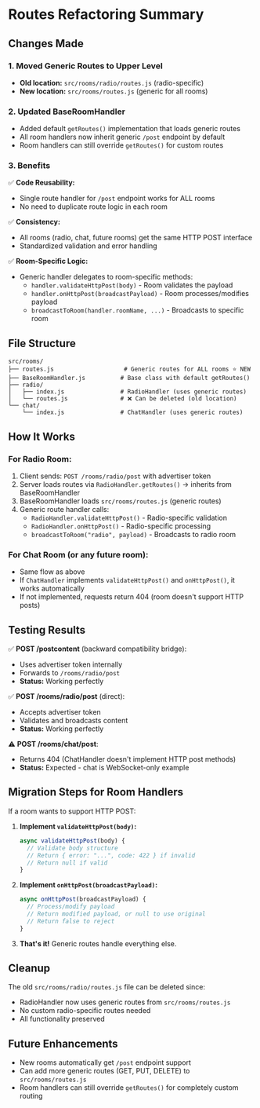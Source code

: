 # Routes Refactoring Summary

## Changes Made

### 1. Moved Generic Routes to Upper Level

- **Old location:** `src/rooms/radio/routes.js` (radio-specific)
- **New location:** `src/rooms/routes.js` (generic for all rooms)

### 2. Updated BaseRoomHandler

- Added default `getRoutes()` implementation that loads generic routes
- All room handlers now inherit generic `/post` endpoint by default
- Room handlers can still override `getRoutes()` for custom routes

### 3. Benefits

✅ **Code Reusability:**

- Single route handler for `/post` endpoint works for ALL rooms
- No need to duplicate route logic in each room

✅ **Consistency:**

- All rooms (radio, chat, future rooms) get the same HTTP POST interface
- Standardized validation and error handling

✅ **Room-Specific Logic:**

- Generic handler delegates to room-specific methods:
  - `handler.validateHttpPost(body)` - Room validates the payload
  - `handler.onHttpPost(broadcastPayload)` - Room processes/modifies payload
  - `broadcastToRoom(handler.roomName, ...)` - Broadcasts to specific room

## File Structure

```
src/rooms/
├── routes.js                    # Generic routes for ALL rooms ⭐ NEW
├── BaseRoomHandler.js          # Base class with default getRoutes()
├── radio/
│   ├── index.js                # RadioHandler (uses generic routes)
│   └── routes.js               # ❌ Can be deleted (old location)
└── chat/
    └── index.js                # ChatHandler (uses generic routes)
```

## How It Works

### For Radio Room:

1. Client sends: `POST /rooms/radio/post` with advertiser token
2. Server loads routes via `RadioHandler.getRoutes()` → inherits from BaseRoomHandler
3. BaseRoomHandler loads `src/rooms/routes.js` (generic routes)
4. Generic route handler calls:
   - `RadioHandler.validateHttpPost()` - Radio-specific validation
   - `RadioHandler.onHttpPost()` - Radio-specific processing
   - `broadcastToRoom("radio", payload)` - Broadcasts to radio room

### For Chat Room (or any future room):

- Same flow as above
- If `ChatHandler` implements `validateHttpPost()` and `onHttpPost()`, it works automatically
- If not implemented, requests return 404 (room doesn't support HTTP posts)

## Testing Results

✅ **POST /postcontent** (backward compatibility bridge):

- Uses advertiser token internally
- Forwards to `/rooms/radio/post`
- **Status:** Working perfectly

✅ **POST /rooms/radio/post** (direct):

- Accepts advertiser token
- Validates and broadcasts content
- **Status:** Working perfectly

⚠️ **POST /rooms/chat/post**:

- Returns 404 (ChatHandler doesn't implement HTTP post methods)
- **Status:** Expected - chat is WebSocket-only example

## Migration Steps for Room Handlers

If a room wants to support HTTP POST:

1. **Implement `validateHttpPost(body)`:**

   ```javascript
   async validateHttpPost(body) {
     // Validate body structure
     // Return { error: "...", code: 422 } if invalid
     // Return null if valid
   }
   ```

2. **Implement `onHttpPost(broadcastPayload)`:**

   ```javascript
   async onHttpPost(broadcastPayload) {
     // Process/modify payload
     // Return modified payload, or null to use original
     // Return false to reject
   }
   ```

3. **That's it!** Generic routes handle everything else.

## Cleanup

The old `src/rooms/radio/routes.js` file can be deleted since:

- RadioHandler now uses generic routes from `src/rooms/routes.js`
- No custom radio-specific routes needed
- All functionality preserved

## Future Enhancements

- New rooms automatically get `/post` endpoint support
- Can add more generic routes (GET, PUT, DELETE) to `src/rooms/routes.js`
- Room handlers can still override `getRoutes()` for completely custom routing
